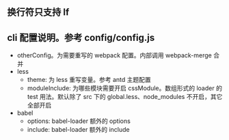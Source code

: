 ## 换行符只支持 lf

## cli 配置说明。参考 config/config.js

- otherConfig。为需要重写的 webpack 配置。内部调用 webpack-merge 合并
- less
  - theme: 为 less 重写变量。参考 antd 主题配置
  - moduleInclude: 为哪些模块需要开启 cssModule。数组形式的 loader 的 test 用法。默认除了 src 下的 global.less、node_modules 不开启，其它全部开启
- babel
  - options: babel-loader 额外的 options
  - include: babel-loader 额外的 include
